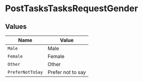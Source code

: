 # PostTasksTasksRequestGender


## Values

| Name              | Value             |
| ----------------- | ----------------- |
| `Male`            | Male              |
| `Female`          | Female            |
| `Other`           | Other             |
| `PreferNotToSay`  | Prefer not to say |